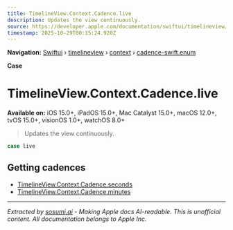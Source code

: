 ```yaml
---
title: TimelineView.Context.Cadence.live
description: Updates the view continuously.
source: https://developer.apple.com/documentation/swiftui/timelineview/context/cadence-swift.enum/live
timestamp: 2025-10-29T00:15:24.920Z
---
```


**Navigation:** [Swiftui](/documentation/swiftui) › [timelineview](/documentation/swiftui/timelineview) › [context](/documentation/swiftui/timelineview/context) › [cadence-swift.enum](/documentation/swiftui/timelineview/context/cadence-swift.enum)

**Case**

# TimelineView.Context.Cadence.live

**Available on:** iOS 15.0+, iPadOS 15.0+, Mac Catalyst 15.0+, macOS 12.0+, tvOS 15.0+, visionOS 1.0+, watchOS 8.0+

> Updates the view continuously.

```swift
case live
```

## Getting cadences

- [TimelineView.Context.Cadence.seconds](/documentation/swiftui/timelineview/context/cadence-swift.enum/seconds)
- [TimelineView.Context.Cadence.minutes](/documentation/swiftui/timelineview/context/cadence-swift.enum/minutes)

---

*Extracted by [sosumi.ai](https://sosumi.ai) - Making Apple docs AI-readable.*
*This is unofficial content. All documentation belongs to Apple Inc.*

